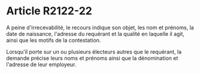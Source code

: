 # Article R2122-22

A peine d'irrecevabilité, le recours indique son objet, les nom et prénoms, la date de naissance, l'adresse du requérant et la qualité en laquelle il agit, ainsi que les motifs de la contestation. 
  
   
Lorsqu'il porte sur un ou plusieurs électeurs autres que le requérant, la demande précise leurs noms et prénoms ainsi que la dénomination et l'adresse de leur employeur.